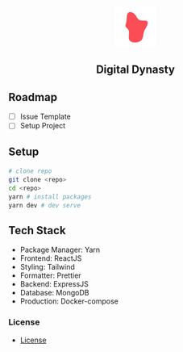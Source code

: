
<div align=center>
  <img src="/blob.svg" width="80" /> 
</div>
<div align=center>
  <h2>Digital Dynasty</h2>  
</div>





## Roadmap

- [ ] Issue Template
- [ ] Setup Project

## Setup

```sh
# clone repo
git clone <repo>
cd <repo>
yarn # install packages
yarn dev # dev serve
```

## Tech Stack

- Package Manager: Yarn
- Frontend: ReactJS
- Styling: Tailwind
- Formatter: Prettier
- Backend: ExpressJS
- Database: MongoDB
- Production: Docker-compose

### License

- [License](https://github.com/Piyush-linux/ideahub/blob/main/LICENSE)
